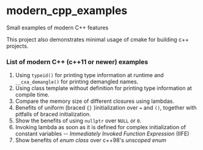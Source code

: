 # modern_cpp_examples
Small examples of modern C++ features

This project also demonstrates minimal usage of cmake for building c++ projects.

### List of modern C++ (c++11 or newer) examples
1. Using `typeid()` for printing type information at runtime and `__cxa_demangle()` for printing demangled names.
2. Using class template without definition for printing type information at compile time.
3. Compare the memory size of different closures using lambdas.
4. Benefits of uniform (braced `{}` )initialization over `=` and `()`, together with pitfalls of braced initialization.
5. Show the benefits of using `nullptr` over `NULL` or `0`.
6. Invoking lambda as soon as it is defined for complex initialization of constant variables -- _Immediately Invoked Function Expression_ (IIFE)
7. Show benefits of _enum class_ over c++98's _unscoped enum_
